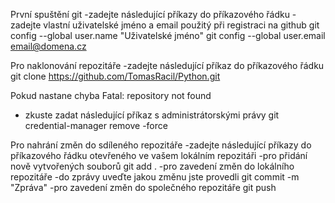První spuštění git
-zadejte následující příkazy do příkazového řádku 
-zadejte vlastní uživatelské jméno a email použitý při registraci na github
git config --global user.name "Uživatelské jméno" 
git config --global user.email email@domena.cz   


Pro naklonování repozitáře 
-zadejte následující příkaz do příkazového řádku 
git clone https://github.com/TomasRacil/Python.git


Pokud nastane chyba Fatal: repository not found
- zkuste zadat následující příkaz s administrátorskými právy
git credential-manager remove -force


Pro nahrání změn do sdíleného repozitáře
-zadejte následující příkazy do příkazového řádku otevřeného ve vašem lokálním repozitáři
-pro přidání nově vytvořených souborů
git add . 
-pro zavedení změn do lokálního repozitáře 
-do zprávy uveďte jakou změnu jste provedli
git commit -m "Zpráva"
-pro zavedení změn do společného repozitáře
git push
